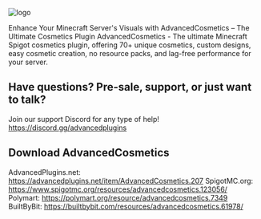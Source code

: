 ![logo](https://i.imgur.com/8PIjnWg.png)

Enhance Your Minecraft Server's Visuals with AdvancedCosmetics – The Ultimate Cosmetics Plugin
AdvancedCosmetics - The ultimate Minecraft Spigot cosmetics plugin, offering 70+ unique cosmetics, custom designs, easy cosmetic creation, no resource packs, and lag-free performance for your server.

## Have questions? Pre-sale, support, or just want to talk?
Join our support Discord for any type of help! https://discord.gg/advancedplugins

## Download AdvancedCosmetics
AdvancedPlugins.net: https://advancedplugins.net/item/AdvancedCosmetics.207
SpigotMC.org: https://www.spigotmc.org/resources/advancedcosmetics.123056/
Polymart: https://polymart.org/resource/advancedcosmetics.7349
BuiltByBit: https://builtbybit.com/resources/advancedcosmetics.61978/
